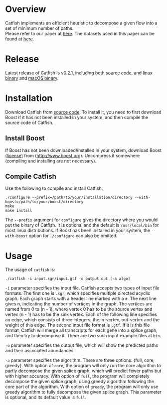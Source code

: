 # Overview

Catfish implements an efficient heuristic to decompose a given flow into a set of minimum number of paths.  
Please refer to our paper at [here](http://biorxiv.org/content/early/2016/11/16/087759).
The datasets used in this paper can be found at [here](https://cmu.box.com/s/p687exyr279wny7fb2rb36wifvavvu3f).

# Release
Latest release of Catfish is [v0.2.1](https://github.com/Kingsford-Group/catfish/releases/tag/v0.2.1),
including both [source code](https://github.com/Kingsford-Group/catfish/releases/download/v0.2.1/catfish-0.2.1.tar.gz),
and [linux binary](https://github.com/Kingsford-Group/catfish/releases/download/v0.2.1/catfish-0.2.1_linux_x86_64.tar.gz)
and [macOS binary](https://github.com/Kingsford-Group/catfish/releases/download/v0.2.1/catfish-0.2.1_macOS_10.10.tar.gz).


# Installation
Download Catfish from
[source code](https://github.com/Kingsford-Group/catfish/releases/download/v0.2.1/catfish-0.2.1.tar.gz).
To install it, you need to first download 
Boost if it has not been installed in your system,
and then compile the source code of Catfish.

## Install Boost
If Boost has not been downloaded/installed in your system, download Boost
[(license)](http://www.boost.org/LICENSE_1_0.txt) from (http://www.boost.org).
Uncompress it somewhere (compiling and installing are not necessary).

## Compile Catfish
Use the following to compile and install Catfish:
```
./configure --prefix=/path/to/your/installation/directory --with-boost=/path/to/your/boost/directory
make
make install
```
The `--prefix` argument for `configure` gives the directory where you would put the binary of Catfish.
It is optional and the default is `/usr/local/bin` for most linux distributions.
If Boost has been installed in your system, the `--with-boost` option for `./configure` can also be omitted.


# Usage

The usage of `catfish` is:
```
./catfish -i input.sgr/input.gtf -o output.out [-a algo]
```

`-i` parameter specifies the input file.
Catfish accepts two types of input file formats. The first one is `.sgr`,
which specifies multiple directed acyclic graph. 
Each graph starts with a header line marked with a `#`.
The next line gives n, indicating the number of vertices in the graph. The vertices 
are named from 0 to (n - 1), where vertex 0 has to be the source vertex
and vertex (n - 1) has to be the sink vertex. 
Each of the following line specifies an edge, which consists of three integers:
the in-vertex, out-vertex and the weight of this edge. 
The second input file format
is `.gtf`. If it is this file format, Catfish will merge all transcripts
for each gene into a splice graph, and then try to decompose it.
There are two such input example files at `bin`.

`-o` parameter specifies the output file, which will show the predicted paths
and their associated abundances.

`-a` parameter specifies the algorithm.
There are three options: {full, core, greedy}.
With option of `core`, the program will only run the core algorithm to partly
decompose the given splice graph, which will predict fewer paths but with
higher accuracy. With option of `full`, the program will completely
decompose the given splice graph, using greedy algorithm following the core part of the algorithm.
With option of `greedy`, the program will only use greedy algorithm to fully decompose
the given splice graph. This parameter is optional, and its default value is `full`.
